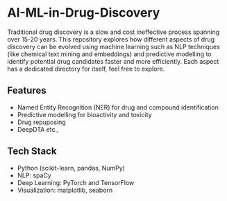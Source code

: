 # AI-ML-in-Drug-Discovery

Traditional drug discovery is a slow and cost ineffective process spanning over 15-20 years. This repository explores how different aspects of drug discovery can be evolved using machine learning such as NLP techniques (like chemical text mining and embeddings) and predictive modelling to identify potential drug candidates faster and more efficiently. Each aspect has a dedicated directory for itself, feel free to explore.

## Features
- Named Entity Recognition (NER) for drug and compound identification
- Predictive modelling for bioactivity and toxicity
- Drug repuposing
- DeepDTA etc.,

## Tech Stack
- Python (scikit-learn, pandas, NumPy)
- NLP: spaCy
- Deep Learning: PyTorch and TensorFlow
- Visualization: matplotlib, seaborn
